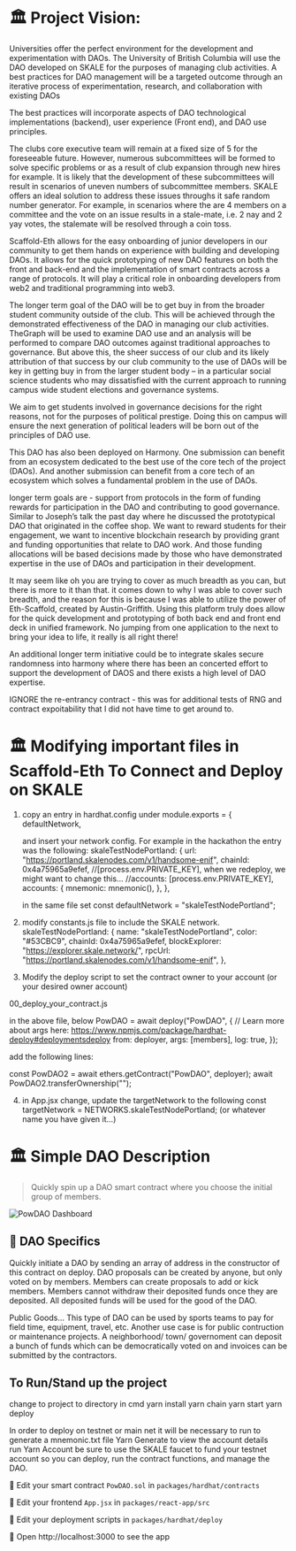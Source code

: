 
# 🏛️ Project Vision:

Universities offer the perfect environment for the development and experimentation with DAOs.  The University of British Columbia will use the DAO developed on SKALE for the purposes of managing club activities.  A best practices for DAO management will be a targeted outcome through an iterative process of experimentation, research, and collaboration with existing DAOs 

The best practices will incorporate aspects of DAO technological implementations (backend), user experience (Front end), and DAO use principles.  

The clubs core executive team will remain at a fixed size of 5 for the foreseeable future.  However, numerous subcommittees will be formed to solve specific problems or as a result of club expansion through new hires for example.  It is likely that the development of these subcommittees will result in scenarios of uneven numbers of subcommittee members.  SKALE offers an ideal solution to address these issues throughs it safe random number generator.  For example, in scenarios where the are 4 members on a committee and the vote on an issue results in a stale-mate, i.e. 2 nay and 2 yay votes, the stalemate will be resolved through a coin toss.

Scaffold-Eth allows for the easy onboarding of junior developers in our community to get them hands on experience with building and developing DAOs.  It allows for the quick prototyping of new DAO features on both the front and back-end and the implementation of smart contracts across a range of protocols.  It will play a critical role in onboarding developers from web2 and traditional programming into web3.

The longer term goal of the DAO will be to get buy in from the broader student community outside of the club.  This will be achieved through the demonstrated effectiveness of the DAO in managing our club activities.  TheGraph will be used to examine DAO use and an analysis will be performed to compare DAO outcomes against traditional approaches to governance.  But above this, the sheer success of our club and its likely attribution of that success by our club community to the use of DAOs will be key in getting buy in from the larger student body – in a particular social science students who may dissatisfied with the current approach to running campus wide student elections and governance systems. 

We aim to get students involved in governance decisions for the right reasons, not for the purposes of political prestige. Doing this on campus will ensure the next generation of political leaders will be born  out of the principles of DAO use.

This DAO has also been deployed on Harmony.  One submission can benefit from an ecosystem dedicated to the best use of the core tech of the project (DAOs).  And another submission can benefit from a core tech of an ecosystem which solves a fundamental problem in the use of DAOs.

longer term goals are -  support from protocols in the form of funding rewards for participation in the DAO and contributing to good governance.  Similar to Joseph’s talk the past day where he discussed the prototypical DAO that originated in the coffee shop.  We want to reward students for their engagement, we want to incentive blockchain research by providing grant and funding opportunities that relate to DAO work.  And those funding allocations will be based decisions made by those who have demonstrated expertise in the use of DAOs and participation in their development.  

It may seem like oh you are trying to cover as much breadth as you can, but there is more to it than that.  it comes down to why I was able to cover such breadth, and the reason for this is because I was able to utilize the power of Eth-Scaffold, created by Austin-Griffith.  Using this platform truly does allow for the quick development and prototyping of both back end and front end deck in unified framework.  No jumping from one application to the next to bring your idea to life, it really is all right there!

An additional longer term initiative could be to integrate skales secure randomness into harmony where there has been an concerted effort to support the development of DAOS and there exists a high level of DAO expertise. 

IGNORE the re-entrancy contract - this was for additional tests of RNG and contract expoitability that I did not have time to get around to.

# 🏛 Modifying important files in Scaffold-Eth To Connect and Deploy on SKALE

1. copy an entry in hardhat.config under module.exports = {
    defaultNetwork,
    
    and insert your network config.  For example in the hackathon the entry was the following:
    skaleTestNodePortland: {
      url: "https://portland.skalenodes.com/v1/handsome-enif",
      chainId: 0x4a75965a9efef,
      //[process.env.PRIVATE_KEY],  when we redeploy, we might want to change this...
      //accounts: [process.env.PRIVATE_KEY],
      accounts: {
        mnemonic: mnemonic(),
      },
    },
    
    in the same file set const defaultNetwork = "skaleTestNodePortland";
    

2. modify constants.js file to include the SKALE network.
  skaleTestNodePortland: {
    name: "skaleTestNodePortland",
    color: "#53CBC9",
    chainId: 0x4a75965a9efef,
    blockExplorer: "https://explorer.skale.network/",
    rpcUrl: "https://portland.skalenodes.com/v1/handsome-enif",
  },


3. Modify the deploy script to set the contract owner to your account (or your desired owner account)

  00_deploy_your_contract.js
  
  in the above file, below 
    PowDAO = await deploy("PowDAO", {
    // Learn more about args here: https://www.npmjs.com/package/hardhat-deploy#deploymentsdeploy
    from: deployer,
    args: [members],
    log: true,
  });
  
  add the following lines:
  
  const PowDAO2 = await ethers.getContract("PowDAO", deployer);
  await PowDAO2.transferOwnership("<YOURDESIRED DEPLOYER ACCOUNT ADDRESS>");

4. in App.jsx change, update the targetNetwork to the following
  const targetNetwork = NETWORKS.skaleTestNodePortland;  (or whatever name you have given it...)

# 🏛️ Simple DAO Description

> Quickly spin up a DAO smart contract where you choose the initial group of members.

![PowDAO Dashboard](https://scaffold-eth-readme-images.s3.amazonaws.com/Screenshot+2022-02-10+174055.png)

## 📘 DAO Specifics

Quickly initiate a DAO by sending an array of address in the constructor of this contract on deploy. DAO proposals can be created by anyone, but only voted on by members. Members can create proposals to add or kick members. Members cannot withdraw their deposited funds once they are deposited. All deposited funds will be used for the good of the DAO.

Public Goods...
This type of DAO can be used by sports teams to pay for field time, equipment, travel, etc. Another use case is for public contruction or maintenance projects. 
A neighborhood/ town/ governoment can deposit a bunch of funds which can be democratically voted on and invoices can be submitted by the contractors.  

## To Run/Stand up the project
change to project to directory in cmd
yarn install
yarn chain
yarn start
yarn deploy
  
In order to deploy on testnet or main net it will be necessary to run 
to generate a mnemonic.txt file
    Yarn Generate 
to view the account details   
   run Yarn Account 
 be sure to use the SKALE faucet to fund your testnet account so you can deploy, run the contract functions, and manage the DAO.
  

🔏 Edit your smart contract `PowDAO.sol` in `packages/hardhat/contracts`

📝 Edit your frontend `App.jsx` in `packages/react-app/src`

💼 Edit your deployment scripts in `packages/hardhat/deploy`

📱 Open http://localhost:3000 to see the app
